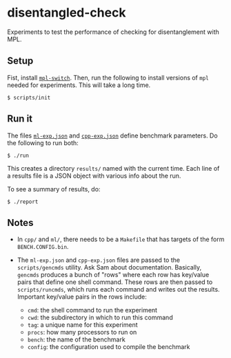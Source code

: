# disentangled-check
Experiments to test the performance of checking for disentanglement with MPL.

## Setup

Fist, install [`mpl-switch`](https://github.com/MPLLang/mpl-switch). Then,
run the following to install versions of `mpl` needed for experiments. This
will take a long time.
```
$ scripts/init
```

## Run it

The files [`ml-exp.json`](./ml-exp.json) and [`cpp-exp.json`](./cpp-exp.json)
define benchmark parameters.
Do the following to run both:
```
$ ./run
```
This creates a directory `results/` named with the current time. Each line
of a results file is a JSON object with various info about the run.

To see a summary of results, do:
```
$ ./report
```

## Notes

* In `cpp/` and `ml/`, there needs to be a `Makefile` that has targets
of the form `BENCH.CONFIG.bin`.

* The `ml-exp.json` and `cpp-exp.json` files are passed to the `scripts/gencmds`
utility. Ask Sam about documentation. Basically, `gencmds` produces a bunch
of "rows" where each row has key/value pairs that define one shell command.
These rows are then passed to `scripts/runcmds`, which runs each command
and writes out the results. Important key/value pairs in the rows include:
  - `cmd`: the shell command to run the experiment
  - `cwd`: the subdirectory in which to run this command
  - `tag`: a unique name for this experiment
  - `procs`: how many processors to run on
  - `bench`: the name of the benchmark
  - `config`: the configuration used to compile the benchmark
